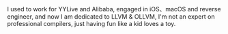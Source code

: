 I used to work for YYLive and Alibaba, engaged in iOS、macOS and reverse engineer,
and now I am dedicated to LLVM & OLLVM, I'm not an expert on professional compilers, just having fun like a kid loves a toy.
